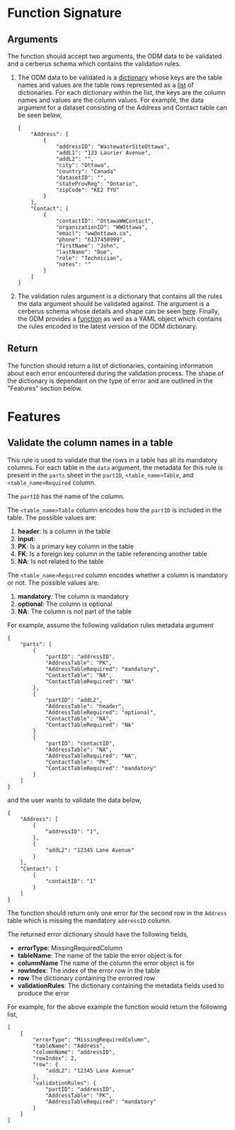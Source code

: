 # Function Signature

## Arguments

The function should accept two arguments, the ODM data to be validated and a cerberus schema which contains the validation rules.

1. The ODM data to be validated is a [dictionary](https://docs.python.org/3/tutorial/datastructures.html#dictionaries) whose keys are the table names and values are the table rows represented as a [list](https://developers.google.com/edu/python/lists) of dictionaries. For each dictionary within the list, the keys are the column names and values are the column values. For example, the data argument for a dataset consisting of the Address and Contact table can be seen below,
    ```{python}
    {
        "Address": [
            {
                "addressID": "WastewaterSiteOttawa",
                "addL1": "123 Laurier Avenue",
                "addL2": "",
                "city": "Ottawa",
                "country": "Canada"
                "datasetID": "",
                "stateProvReg": "Ontario",
                "zipCode": "KE2 TYU"
            }
        ],
        "Contact": [
            {
                "contactID": "OttawaWWContact",
                "organizationID": "WWOttawa",
                "email": "ww@ottawa.ca",
                "phone": "6137458999",
                "firstName": "John",
                "lastName": "Doe",
                "role": "Technician",
                "notes": ""
            }
        ]
    }
    ```

2. The validation rules argument is a dictionary that contains all the rules the data argument should be validated against. The argument is a cerberus schema whose details and shape can be seen [here](https://docs.python-cerberus.org/en/stable/schemas.html#). Finally, the ODM provides a [function](./convert-to-cerberus-schema.md) as well as a YAML object which contains the rules encoded in the latest version of the ODM dictionary.

## Return

The function should return a list of dictionaries, containing information about each error encountered during the validation process. The shape of the dictionary is dependant on the type of error and are outlined in the "Features" section below.

# Features

## Validate the column names in a table

This rule is used to validate that the rows in a table has all its mandatory columns. For each table in the `data` argument, the metadata for this rule is present in the `parts` sheet in the `partID`, `<table_name>Table`, and `<table_name>Required` column.

The `partID` has the name of the column.

The `<table_name>Table` column encodes how the `partID` is included in the table. The possible values are:
1. **header**: Is a column in the table
2. **input**:
3. **PK**: Is a primary key column in the table
4. **FK**: Is a foreign key column in the table referencing another table
5. **NA**: Is not related to the table

The `<table_name>Required` column encodes whether a column is mandatory or not. The possible values are:
1. **mandatory**: The column is mandatory
2. **optional**: The column is optional
3. **NA**: The column is not part of the table

For example, assume the following validation rules metadata argument

```{python}
{
    "parts": [
        {
            "partID": "addressID",
            "AddressTable": "PK",
            "AddressTableRequired": "mandatory",
            "ContactTable": "NA",
            "ContactTableRequired": "NA"
        },
        {
            "partID": "addL2",
            "AddressTable": "header",
            "AddressTableRequired": "optional",
            "ContactTable": "NA",
            "ContactTableRequired": "NA"
        }
        {
            "partID": "contactID",
            "AddressTable": "NA",
            "AddressTableRequired": "NA",
            "ContactTable": "PK",
            "ContactTableRequired": "mandatory"
        }
    ]
}
```
and the user wants to validate the data below,

```{python}
{
    "Address": [
        {
            "addressID": "1",
        },
        {
            "addL2": "12345 Lane Avenue"
        }
    ],
    "Contact": [
        {
            "contactID": "1"
        }
    ]
}
```

The function should return only one error for the second row in the `Address` table which is missing the mandatory `addressID` column.

The returned error dictionary should have the following fields,

* **errorType**: MissingRequiredColumn
* **tableName**: The name of the table the error object is for
* **columnName** The name of the column the error object is for
* **rowIndex**: The index of the error row in the table
* **row** The dictionary containing the errorred row
* **validationRules**: The dictionary containing the metadata fields used to produce the error

For example, for the above example the function would return the following list,

```{python}
[
    {
        "errorType": "MissingRequiredColumn",
        "tableName": "Address",
        "columnName": "addressID",
        "rowIndex": 2,
        "row": {
            "addL2": "12345 Lane Avenue"
        },
        "validationRules": {
            "partID": "addressID",
            "AddressTable": "PK",
            "AddressTableRequired": "mandatory"
        }
    }
]
```